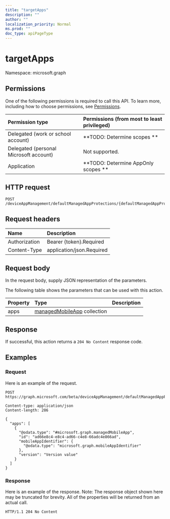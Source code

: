 ```yaml
---
title: "targetApps"
description: ""
author: ""
localization_priority: Normal
ms.prod: ""
doc_type: apiPageType
---
```


# targetApps

Namespace: microsoft.graph



## Permissions
One of the following permissions is required to call this API. To learn more, including how to choose permissions, see [Permissions](/concepts/permissions-reference.md).

|Permission type|Permissions (from most to least privileged)|
|:---|:---|
|Delegated (work or school account)|**TODO: Determine scopes **|
|Delegated (personal Microsoft account)|Not supported.|
|Application|**TODO: Determine AppOnly scopes **|

## HTTP request
<!-- {
  "blockType": "ignored"
}
-->
``` http
POST /deviceAppManagement/defaultManagedAppProtections/{defaultManagedAppProtectionId}/targetApps
```

## Request headers
|Name|Description|
|:---|:---|
|Authorization|Bearer {token}.Required|
|Content-Type|application/json.Required|

## Request body
In the request body, supply JSON representation of the parameters.

The following table shows the parameters that can be used with this action.

|Property|Type|Description|
|:---|:---|:---|
|apps|[managedMobileApp](../resources/managedmobileapp.md) collection||



## Response
If successful, this action returns a `204 No Content` response code.

## Examples

### Request
Here is an example of the request.
<!-- {
  "blockType": "request",
  "name": "defaultmanagedappprotection_targetapps"
}
-->
``` http
POST https://graph.microsoft.com/beta/deviceAppManagement/defaultManagedAppProtections/{defaultManagedAppProtectionId}/targetApps

Content-type: application/json
Content-length: 286

{
  "apps": [
    {
      "@odata.type": "#microsoft.graph.managedMobileApp",
      "id": "ad66e8c4-e8c4-ad66-c4e8-66adc4e866ad",
      "mobileAppIdentifier": {
        "@odata.type": "microsoft.graph.mobileAppIdentifier"
      },
      "version": "Version value"
    }
  ]
}
```

### Response
Here is an example of the response. Note: The response object shown here may be truncated for brevity. All of the properties will be returned from an actual call.
<!-- {
  "blockType": "response",
  "truncated": true
}
-->
``` http
HTTP/1.1 204 No Content
```

